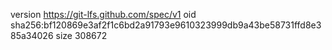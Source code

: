 version https://git-lfs.github.com/spec/v1
oid sha256:bf120869e3af2f1c6bd2a91793e9610323999db9a43be58731ffd8e385a34026
size 308672
